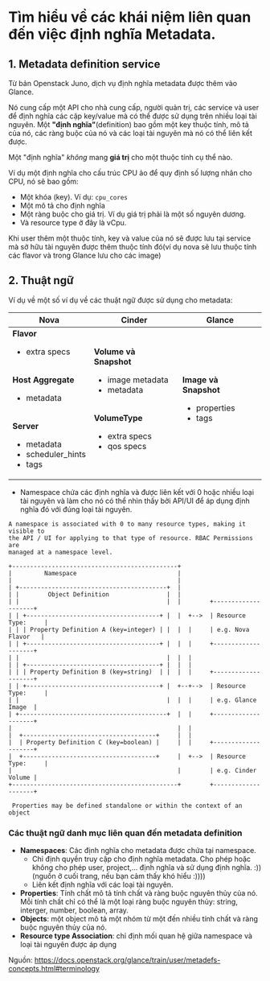 # Tìm hiểu về các khái niệm liên quan đến việc định nghĩa Metadata.

## 1. Metadata definition service
Từ bản Openstack Juno, dịch vụ định nghĩa metadata được thêm vào Glance.

Nó cung cấp một API cho nhà cung cấp, người quản trị, các service và user để định nghĩa các cặp key/value mà có thể được sử dụng trên nhiều loại tài nguyên. 
Một **"định nghĩa"**(definition) bao gồm một key thuộc tính, mô tả của nó, các ràng buộc của nó và các loại tài nguyên mà nó có thể liên kết được.

Một "định nghĩa" *không* mang **giá trị** cho một thuộc tính cụ thể nào.

Ví dụ một định nghĩa cho cấu trúc CPU ảo để quy định số lượng nhân cho CPU, nó sẽ bao gồm:
- Một khóa (key). Ví dụ: `cpu_cores`
- Một mô tả cho định nghĩa
- Một ràng buộc cho giá trị. Ví dụ giá trị phải là một số  nguyên dương.
- Và resource type ở đây là vCpu.

Khi user thêm một thuộc tính, key và value của nó sẽ được lưu tại service mà sở hữu tài nguyên được thêm thuộc tính đó(ví dụ nova sẽ lưu thuộc tính các flavor và trong Glance lưu cho các image)

## 2. Thuật ngữ
Ví dụ về một số ví dụ về các thuật ngữ được sử dụng cho metadata:

| Nova | Cinder | Glance |
|------|--------|--------|
|<strong>Flavor</strong> <ul><li>extra specs </ul> <br> <strong>Host Aggregate</strong> <ul><li>metadata</ul> <br> <strong>Server</strong><ul><li>metadata<li>scheduler_hints<li>tags<ul>|<strong>Volume và Snapshot</strong><ul><li>image metadata<li>metadata</ul><br><strong>VolumeType</strong><ul><li>extra specs<li>qos specs</ul>|<strong>Image và Snapshot</strong><ul><li>properties<li>tags</ul>|

- Namespace chứa các định nghĩa và được liên kết với 0 hoặc nhiều loại tài nguyên và làm cho nó có thể nhìn thấy bởi API/UI để áp dụng định nghĩa đó với đúng loại tài nguyên.
```
A namespace is associated with 0 to many resource types, making it visible to
the API / UI for applying to that type of resource. RBAC Permissions are
managed at a namespace level.

+----------------------------------------------+
|         Namespace                            |
|                                              |
| +-----------------------------------------+  |
| |        Object Definition                |  |
| |                                         |  |        +--------------------+
| | +-------------------------------------+ |  |  +-->  | Resource Type:     |
| | | Property Definition A (key=integer) | |  |  |     | e.g. Nova Flavor   |
| | +-------------------------------------+ |  |  |     +--------------------+
| |                                         |  |  |
| | +-------------------------------------+ |  |  |
| | | Property Definition B (key=string)  | |  |  |     +--------------------+
| | +-------------------------------------+ |  +--+-->  | Resource Type:     |
| |                                         |  |  |     | e.g. Glance Image  |
| +-----------------------------------------+  |  |     +--------------------+
|                                              |  |
|  +-------------------------------------+     |  |
|  | Property Definition C (key=boolean) |     |  |     +--------------------+
|  +-------------------------------------+     |  +-->  | Resource Type:     |
|                                              |        | e.g. Cinder Volume |
+----------------------------------------------+        +--------------------+

 Properties may be defined standalone or within the context of an object
```

### Các thuật ngữ danh mục liên quan đến metadata definition
- **Namespaces**: Các định nghĩa cho metadata được chứa tại namespace. 
  - Chỉ định quyền truy cập cho định nghĩa metadata. Cho phép hoặc không cho phép user, project,... định nghĩa và sử dụng định nghĩa. :)) (nguồn ở cuối trang, nếu bạn cảm thấy khó hiểu :))))
  - Liên kết định nghĩa với các loại tài nguyên.
- **Properties**: Tính chất mô tả tính chất và ràng buộc nguyên thủy của nó. Mỗi tính chất chỉ có thể là một loại ràng buộc nguyên thủy: string, interger, number, boolean, array.
- **Objects**: một object mô tả một nhóm từ một đến nhiều tính chất và ràng buộc nguyên thủy của nó.
- **Resource type Association**: chỉ định mối quan hệ giữa namespace và loại tài nguyên được áp dụng



Nguồn: https://docs.openstack.org/glance/train/user/metadefs-concepts.html#terminology